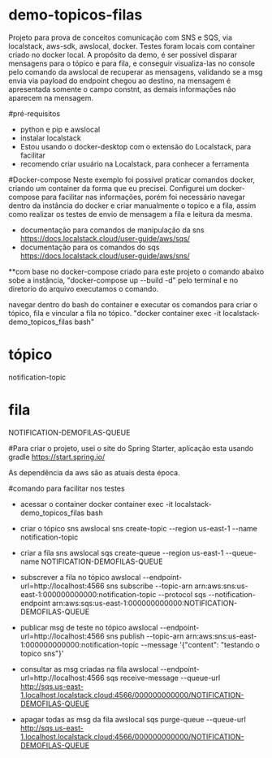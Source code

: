 # demo-topicos-filas
Projeto para prova de conceitos comunicação com SNS e SQS, via localstack, aws-sdk, awslocal, docker.
Testes foram locais com container criado no docker local.
A propósito da demo, é ser possivel disparar mensagens para o tópico e para fila, e conseguir visualiza-las no console 
pelo comando da awslocal de recuperar as mensagens, validando se a msg envia via payload do endpoint chegou ao destino,
na mensagem é apresentada somente o campo constnt, as demais informações não aparecem na mensagem.


#pré-requisitos
- python e pip e awslocal
- instalar localstack
- Estou usando o docker-desktop com o extensão do Localstack, para facilitar
- recomendo criar usuário na Localstack, para conhecer a ferramenta



#Docker-compose
Neste exemplo foi possível praticar comandos docker, criando um container da forma que eu precisei.
Configurei um docker-compose para facilitar nas informações, porém foi necessário navegar dentro da instância do docker
e criar manualmente o topico e a fila, assim como realizar os testes de envio de mensagem a fila e leitura da mesma.


- documentação para comandos de manipulação da sns
  https://docs.localstack.cloud/user-guide/aws/sqs/
- documentação para os comandos do sqs
  https://docs.localstack.cloud/user-guide/aws/sns/

**com base no docker-compose criado para este projeto o comando abaixo sobe a instância,
"docker-compose up --build -d" pelo terminal e no diretorio do arquivo executamos o comando.

navegar dentro do bash do container e executar os comandos para criar o tópico, fila e vincular a fila no tópico.
"docker container exec -it localstack-demo_topicos_filas bash"

# tópico
notification-topic
# fila
NOTIFICATION-DEMOFILAS-QUEUE


#Para criar o projeto, usei o site do Spring Starter, aplicação esta usando gradle
https://start.spring.io/

As dependência da aws são as atuais desta época.


#comando para facilitar nos testes

- acessar o container
  docker container exec -it localstack-demo_topicos_filas bash

- criar o tópico sns
awslocal sns create-topic --region us-east-1 --name notification-topic

- criar a fila sns
awslocal sqs create-queue --region us-east-1 --queue-name NOTIFICATION-DEMOFILAS-QUEUE

- subscrever a fila no tópico
awslocal --endpoint-url=http://localhost:4566 sns subscribe --topic-arn arn:aws:sns:us-east-1:000000000000:notification-topic --protocol sqs --notification-endpoint arn:aws:sqs:us-east-1:000000000000:NOTIFICATION-DEMOFILAS-QUEUE

- publicar msg de teste no tópico
awslocal --endpoint-url=http://localhost:4566 sns publish --topic-arn arn:aws:sns:us-east-1:000000000000:notification-topic --message '{"content": "testando o topico sns"}'

- consultar as msg criadas na fila
awslocal --endpoint-url=http://localhost:4566 sqs receive-message --queue-url http://sqs.us-east-1.localhost.localstack.cloud:4566/000000000000/NOTIFICATION-DEMOFILAS-QUEUE

- apagar todas as msg da fila
awslocal sqs purge-queue --queue-url http://sqs.us-east-1.localhost.localstack.cloud:4566/000000000000/NOTIFICATION-DEMOFILAS-QUEUE
